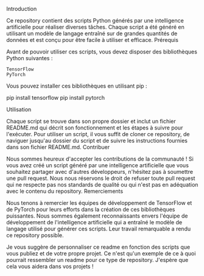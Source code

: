 Introduction

Ce repository contient des scripts Python générés par une intelligence artificielle pour réaliser diverses tâches. Chaque script a été généré en utilisant un modèle de langage entraîné sur de grandes quantités de données et est conçu pour être facile à utiliser et efficace.
Prérequis

Avant de pouvoir utiliser ces scripts, vous devez disposer des bibliothèques Python suivantes :

    TensorFlow
    PyTorch

Vous pouvez installer ces bibliothèques en utilisant pip :

pip install tensorflow
pip install pytorch

Utilisation

Chaque script se trouve dans son propre dossier et inclut un fichier README.md qui décrit son fonctionnement et les étapes à suivre pour l'exécuter. Pour utiliser un script, il vous suffit de cloner ce repository, de naviguer jusqu'au dossier du script et de suivre les instructions fournies dans son fichier README.md.
Contribuer

Nous sommes heureux d'accepter les contributions de la communauté ! Si vous avez créé un script généré par une intelligence artificielle que vous souhaitez partager avec d'autres développeurs, n'hésitez pas à soumettre une pull request. Nous nous réservons le droit de refuser toute pull request qui ne respecte pas nos standards de qualité ou qui n'est pas en adéquation avec le contenu du repository.
Remerciements

Nous tenons à remercier les équipes de développement de TensorFlow et de PyTorch pour leurs efforts dans la création de ces bibliothèques puissantes. Nous sommes également reconnaissants envers l'équipe de développement de l'intelligence artificielle qui a entraîné le modèle de langage utilisé pour générer ces scripts. Leur travail remarquable a rendu ce repository possible.

Je vous suggère de personnaliser ce readme en fonction des scripts que vous publiez et de votre propre projet. Ce n'est qu'un exemple de ce à quoi pourrait ressembler un readme pour ce type de repository. J'espère que cela vous aidera dans vos projets !
